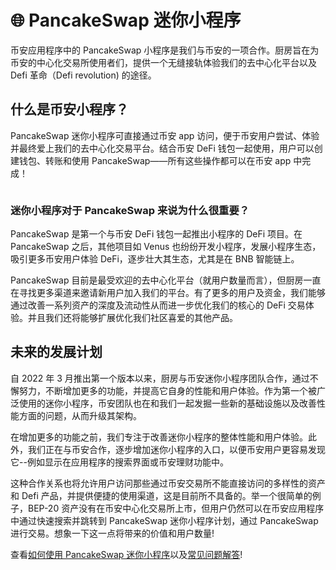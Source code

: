 # 🌐 PancakeSwap 迷你小程序

币安应用程序中的 PancakeSwap 小程序是我们与币安的一项合作。厨房旨在为币安的中心化交易所使用者们，提供一个无缝接轨体验我们的去中心化平台以及 Defi 革命（Defi revolution) 的途径。

## 什么是币安小程序？&#x20;

PancakeSwap 迷你小程序可直接通过币安 app 访问，便于币安用户尝试、体验并最终爱上我们的去中心化交易平台。结合币安 DeFi 钱包一起使用，用户可以创建钱包、转账和使用 PancakeSwap——所有这些操作都可以在币安 app 中完成！

<figure><img src="../../.gitbook/assets/1_nHKi-r117yxwxu8fGK7RGA.gif" alt=""><figcaption></figcaption></figure>

### 迷你小程序对于 PancakeSwap 来说为什么很重要？

PancakeSwap 是第一个与币安 DeFi 钱包一起推出小程序的 DeFi 项目。在 PancakeSwap 之后，其他项目如 Venus 也纷纷开发小程序，发展小程序生态，吸引更多币安用户体验 DeFi，逐步壮大其生态，尤其是在 BNB 智能链上。

PancakeSwap 目前是最受欢迎的去中心化平台（就用户数量而言），但厨房一直在寻找更多渠道来邀请新用户加入我们的平台。有了更多的用户及资金，我们能够通过改善一系列资产的深度及流动性从而进一步优化我们的核心的 DeFi 交易体验。并且我们还将能够扩展优化我们社区喜爱的其他产品。

## 未来的发展计划

自 2022 年 3 月推出第一个版本以来，厨房与币安迷你小程序团队合作，通过不懈努力，不断增加更多的功能，并提高它自身的性能和用户体验。作为第一个被广泛使用的迷你小程序，币安团队也在和我们一起发掘一些新的基础设施以及改善性能方面的问题，从而升级其架构。&#x20;

在增加更多的功能之前，我们专注于改善迷你小程序的整体性能和用户体验。此外，我们正在与币安合作，逐步增加迷你小程序的入口，以便币安用户更容易发现它--例如显示在应用程序的搜索界面或币安理财功能中。&#x20;

这种合作关系也将允许用户访问那些通过币安交易所不能直接访问的多样性的资产和 Defi 产品，并提供便捷的使用渠道，这是目前所不具备的。举一个很简单的例子，BEP-20 资产没有在币安中心化交易所上市，但用户仍然可以在币安应用程序中通过快速搜索并跳转到 PancakeSwap 迷你小程序计划，通过 PancakeSwap 进行交易。想象一下这一点将带来的价值和用户数量!&#x20;

查看[如何使用 PancakeSwap 迷你小程序](ru-he-shi-yong-pancakeswap-mi-ni-xiao-cheng-xu.md)以及[常见问题解答](mi-ni-xiao-cheng-xu-chang-jian-wen-ti-jie-da.md)!
